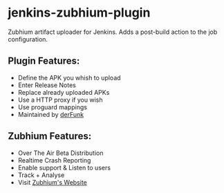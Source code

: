 jenkins-zubhium-plugin
======================

Zubhium artifact uploader for Jenkins.
Adds a post-build action to the job configuration.

Plugin Features:
---
* Define the APK you whish to upload
* Enter Release Notes
* Replace already uploaded APKs
* Use a HTTP proxy if you wish
* Use proguard mappings
* Maintained by [derFunk](http://www.derfunk.com)

Zubhium Features:
---
* Over The Air Beta Distribution
* Realtime Crash Reporting
* Enable support & Listen to users
* Track + Analyse
* Visit [Zubhium's Website](https://www.zubhium.com/)